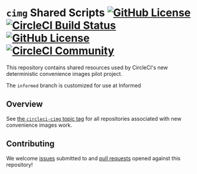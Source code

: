 # `cimg` Shared Scripts [![GitHub License](https://img.shields.io/badge/license-MIT-blue.svg)](https://raw.githubusercontent.com/CircleCI-Public/cimg-shared/main/LICENSE)[![CircleCI Build Status](https://circleci.com/gh/CircleCI-Public/cimg-shared.svg?style=shield "CircleCI Build Status")](https://circleci.com/gh/CircleCI-Public/cimg-shared) [![GitHub License](https://img.shields.io/badge/license-MIT-lightgrey.svg)](https://raw.githubusercontent.com/CircleCI-Public/cimg-base/main/LICENSE) [![CircleCI Community](https://img.shields.io/badge/community-CircleCI%20Discuss-343434.svg)](https://discuss.circleci.com/c/ecosystem/images)

This repository contains shared resources used by CircleCI's new deterministic convenience images pilot project.

The `informed` branch is customized for use at Informed

## Overview

See [the `circleci-cimg` topic tag](https://github.com/search?q=topic%3Acircleci-cimg) for all repositories associated with new convenience images work.

## Contributing

We welcome [issues](https://github.com/CircleCI-Public/cimg-shared/issues) submitted to and [pull requests](https://github.com/CircleCI-Public/cimg-shared/pulls) opened against this repository!
